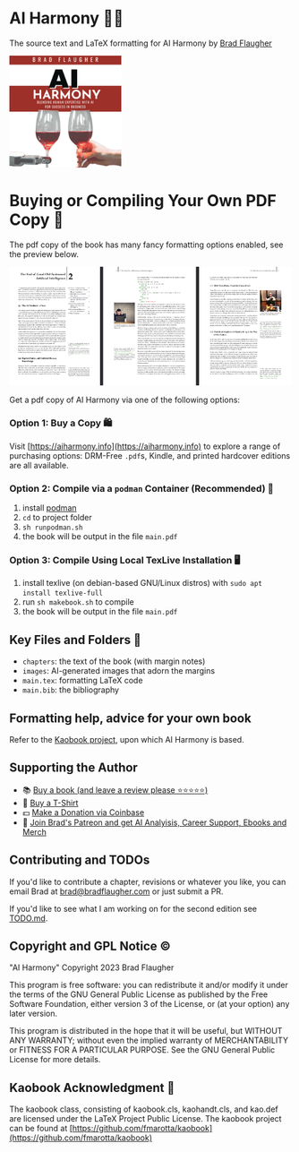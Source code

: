 # AI Harmony 🌟🤖

The source text and LaTeX formatting for AI Harmony by [Brad Flaugher](https://bradflaugher.com)

<img src="Cover.png" alt="Description" width="200" height="200">

# Buying or Compiling Your Own PDF Copy 📄

The pdf copy of the book has many fancy formatting options enabled, see the preview below.

![pdf example](./preview.png)

Get a pdf copy of AI Harmony via one of the following options:

### Option 1: Buy a Copy 🛍️

Visit [https://aiharmony.info](https://aiharmony.info) to explore a range of purchasing options: DRM-Free ```.pdf```s, Kindle, and printed hardcover editions are all available.

### Option 2: Compile via a ```podman``` Container (Recommended) 🚀

1. install [podman](https://podman.io/)
2. ```cd``` to project folder
3. ```sh runpodman.sh```
4. the book will be output in the file ```main.pdf```

### Option 3: Compile Using Local TexLive Installation 🖥️

1. install texlive (on debian-based GNU/Linux distros) with ```sudo apt install texlive-full```
2. run ```sh makebook.sh``` to compile
4. the book will be output in the file ```main.pdf```

## Key Files and Folders 📂

* `chapters`: the text of the book (with margin notes) 
* `images`: AI-generated images that adorn the margins
* `main.tex`: formatting LaTeX code
* `main.bib`: the bibliography

## Formatting help, advice for your own book

Refer to the [Kaobook project](https://github.com/fmarotta/kaobook), upon which AI Harmony is based.

## Supporting the Author

* 📚 [Buy a book (and leave a review please ⭐⭐⭐⭐⭐)](https://aiharmony.info)
* 👕 [Buy a T-Shirt](https://store.bradflaugher.com/)
* 💵 [Make a Donation via Coinbase](https://commerce.coinbase.com/checkout/ea43ea82-2708-4562-966b-bf30800ec592)
* 🫶  [Join Brad's Patreon and get AI Analyisis, Career Support, Ebooks and Merch](https://www.patreon.com/bradflaugher)

## Contributing and TODOs

If you'd like to contribute a chapter, revisions or whatever you like, you can email Brad at [brad@bradflaugher.com](mailto:brad@bradflaugher.com) or just submit a PR.

If you'd like to see what I am working on for the second edition see [TODO.md](./TODO.md).

## Copyright and GPL Notice ©️

"AI Harmony" Copyright 2023 Brad Flaugher

This program is free software: you can redistribute it and/or modify it under the terms of the GNU General Public License as published by the Free Software Foundation, either version 3 of the License, or (at your option) any later version.

This program is distributed in the hope that it will be useful, but WITHOUT ANY WARRANTY; without even the implied warranty of MERCHANTABILITY or FITNESS FOR A PARTICULAR PURPOSE. See the GNU General Public License for more details.

## Kaobook Acknowledgment 📖

The kaobook class, consisting of kaobook.cls, kaohandt.cls, and kao.def are licensed under the LaTeX Project Public License. The kaobook project can be found at [https://github.com/fmarotta/kaobook](https://github.com/fmarotta/kaobook)

